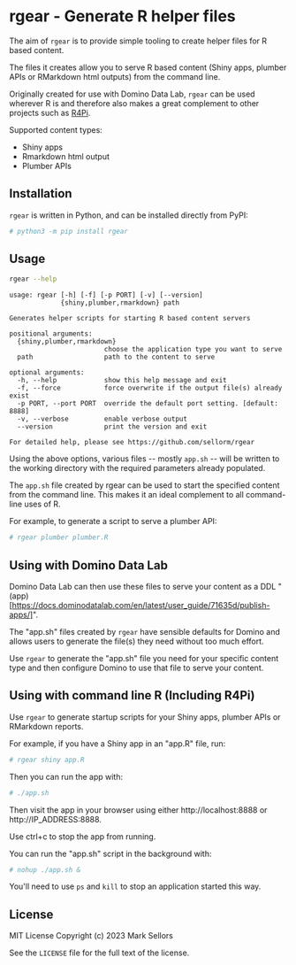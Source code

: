# rgear - Generate R helper files

The aim of `rgear` is to provide simple tooling to create helper files for R based content.

The files it creates allow you to serve R based content (Shiny apps, plumber APIs or RMarkdown html outputs) from the command line.

Originally created for use with Domino Data Lab, `rgear` can be used wherever R is and therefore also makes a great complement to other projects such as [R4Pi](https://r4pi.org).

Supported content types:

* Shiny apps
* Rmarkdown html output
* Plumber APIs


## Installation

`rgear` is written in Python, and can be installed directly from PyPI:

```bash
# python3 -m pip install rgear
```


## Usage

```bash
rgear --help
```

```output
usage: rgear [-h] [-f] [-p PORT] [-v] [--version]
             {shiny,plumber,rmarkdown} path

Generates helper scripts for starting R based content servers

positional arguments:
  {shiny,plumber,rmarkdown}
                        choose the application type you want to serve
  path                  path to the content to serve

optional arguments:
  -h, --help            show this help message and exit
  -f, --force           force overwrite if the output file(s) already exist
  -p PORT, --port PORT  override the default port setting. [default: 8888]
  -v, --verbose         enable verbose output
  --version             print the version and exit

For detailed help, please see https://github.com/sellorm/rgear
```

Using the above options, various files -- mostly `app.sh` -- will be written to the working directory with the required parameters already populated.

The `app.sh` file created by rgear can be used to start the specified content from the command line. This makes it an ideal complement to all command-line uses of R.

For example, to generate a script to serve a plumber API:

```bash
# rgear plumber plumber.R
```


## Using with Domino Data Lab

Domino Data Lab can then use these files to serve your content as a DDL
"(app)[https://docs.dominodatalab.com/en/latest/user_guide/71635d/publish-apps/]".

The "app.sh" files created by `rgear` have sensible defaults for Domino and allows users to generate the file(s) they need without too much effort.

Use `rgear` to generate the "app.sh" file you need for your specific content type and then configure Domino to use that file to serve your content.


## Using with command line R (Including R4Pi)

Use `rgear` to generate startup scripts for your Shiny apps, plumber APIs or RMarkdown reports.

For example, if you have a Shiny app in an "app.R" file, run:

```bash
# rgear shiny app.R
```

Then you can run the app with:

```bash
# ./app.sh
```

Then visit the app in your browser using either http://localhost:8888 or http://IP_ADDRESS:8888.

Use ctrl+c to stop the app from running.

You can run the "app.sh" script in the background with:

```bash
# nohup ./app.sh &
```

You'll need to use `ps` and `kill` to stop an application started this way.


## License

MIT License Copyright (c) 2023 Mark Sellors

See the `LICENSE` file for the full text of the license.

